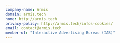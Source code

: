 ```yaml
---
company-name: Armis
domain: armis.tech
home: http://armis.tech
privacy-policy: http://armis.tech/infos-cookies/
email: contact@armis.tech
member-of: "Interactive Advertising Bureau (IAB)"
---
```




